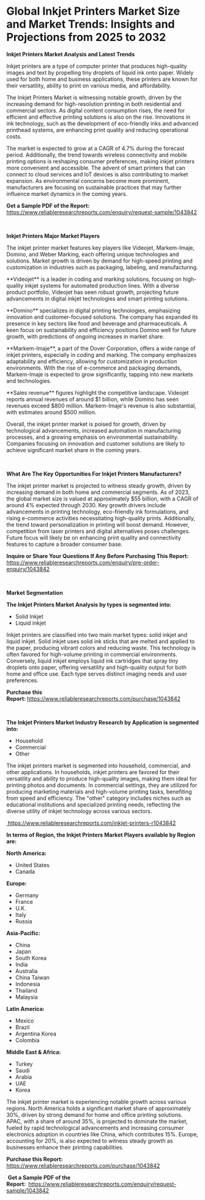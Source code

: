 <p><h1>Global Inkjet Printers Market Size and Market Trends: Insights and Projections from 2025 to 2032</h1></p><p><strong>Inkjet Printers Market Analysis and Latest Trends</strong></p>
<p><p>Inkjet printers are a type of computer printer that produces high-quality images and text by propelling tiny droplets of liquid ink onto paper. Widely used for both home and business applications, these printers are known for their versatility, ability to print on various media, and affordability.</p><p>The Inkjet Printers Market is witnessing notable growth, driven by the increasing demand for high-resolution printing in both residential and commercial sectors. As digital content consumption rises, the need for efficient and effective printing solutions is also on the rise. Innovations in ink technology, such as the development of eco-friendly inks and advanced printhead systems, are enhancing print quality and reducing operational costs.</p><p>The market is expected to grow at a CAGR of 4.7% during the forecast period. Additionally, the trend towards wireless connectivity and mobile printing options is reshaping consumer preferences, making inkjet printers more convenient and accessible. The advent of smart printers that can connect to cloud services and IoT devices is also contributing to market expansion. As environmental concerns become more prominent, manufacturers are focusing on sustainable practices that may further influence market dynamics in the coming years.</p></p>
<p><strong>Get a Sample PDF of the Report:&nbsp;</strong> <a href="https://www.reliableresearchreports.com/enquiry/request-sample/1043842?utm_campaign=3435&utm_medium=2&utm_source=Github&utm_content=ia&utm_term=16042025&utm_id=inkjet-printers">https://www.reliableresearchreports.com/enquiry/request-sample/1043842</a></p>
<p>&nbsp;</p>
<p><strong>Inkjet Printers Major Market Players</strong></p>
<p><p>The inkjet printer market features key players like Videojet, Markem-Imaje, Domino, and Weber Marking, each offering unique technologies and solutions. Market growth is driven by demand for high-speed printing and customization in industries such as packaging, labeling, and manufacturing.</p><p>**Videojet** is a leader in coding and marking solutions, focusing on high-quality inkjet systems for automated production lines. With a diverse product portfolio, Videojet has seen robust growth, projecting future advancements in digital inkjet technologies and smart printing solutions.</p><p>**Domino** specializes in digital printing technologies, emphasizing innovation and customer-focused solutions. The company has expanded its presence in key sectors like food and beverage and pharmaceuticals. A keen focus on sustainability and efficiency positions Domino well for future growth, with predictions of ongoing increases in market share.</p><p>**Markem-Imaje**, a part of the Dover Corporation, offers a wide range of inkjet printers, especially in coding and marking. The company emphasizes adaptability and efficiency, allowing for customization in production environments. With the rise of e-commerce and packaging demands, Markem-Imaje is expected to grow significantly, tapping into new markets and technologies.</p><p>**Sales revenue** figures highlight the competitive landscape. Videojet reports annual revenues of around $1 billion, while Domino has seen revenues exceed $800 million. Markem-Imaje's revenue is also substantial, with estimates around $500 million.</p><p>Overall, the inkjet printer market is poised for growth, driven by technological advancements, increased automation in manufacturing processes, and a growing emphasis on environmental sustainability. Companies focusing on innovation and customer solutions are likely to achieve significant market share in the coming years.</p></p>
<p>&nbsp;</p>
<p><strong>What Are The Key Opportunities For Inkjet Printers Manufacturers?</strong></p>
<p><p>The inkjet printer market is projected to witness steady growth, driven by increasing demand in both home and commercial segments. As of 2023, the global market size is valued at approximately $55 billion, with a CAGR of around 4% expected through 2030. Key growth drivers include advancements in printing technology, eco-friendly ink formulations, and rising e-commerce activities necessitating high-quality prints. Additionally, the trend toward personalization in printing will boost demand. However, competition from laser printers and digital alternatives poses challenges. Future focus will likely be on enhancing print quality and connectivity features to capture a broader consumer base.</p></p>
<p><strong>Inquire or Share Your Questions If Any Before Purchasing This Report:</strong> <a href="https://www.reliableresearchreports.com/enquiry/pre-order-enquiry/1043842?utm_campaign=3435&utm_medium=2&utm_source=Github&utm_content=ia&utm_term=16042025&utm_id=inkjet-printers">https://www.reliableresearchreports.com/enquiry/pre-order-enquiry/1043842</a></p>
<p>&nbsp;</p>
<p><strong>Market Segmentation</strong></p>
<p><strong>The Inkjet Printers Market Analysis by types is segmented into:</strong></p>
<p><ul><li>Solid Inkjet</li><li>Liquid inkjet</li></ul></p>
<p><p>Inkjet printers are classified into two main market types: solid inkjet and liquid inkjet. Solid inkjet uses solid ink sticks that are melted and applied to the paper, producing vibrant colors and reducing waste. This technology is often favored for high-volume printing in commercial environments. Conversely, liquid inkjet employs liquid ink cartridges that spray tiny droplets onto paper, offering versatility and high-quality output for both home and office use. Each type serves distinct imaging needs and user preferences.</p></p>
<p><strong>Purchase this Report:&nbsp;</strong><a href="https://www.reliableresearchreports.com/purchase/1043842?utm_campaign=3435&utm_medium=2&utm_source=Github&utm_content=ia&utm_term=16042025&utm_id=inkjet-printers">https://www.reliableresearchreports.com/purchase/1043842</a></p>
<p>&nbsp;</p>
<p><strong>The Inkjet Printers Market Industry Research by Application is segmented into:</strong></p>
<p><ul><li>Household</li><li>Commercial</li><li>Other</li></ul></p>
<p><p>The inkjet printers market is segmented into household, commercial, and other applications. In households, inkjet printers are favored for their versatility and ability to produce high-quality images, making them ideal for printing photos and documents. In commercial settings, they are utilized for producing marketing materials and high-volume printing tasks, benefiting from speed and efficiency. The "other" category includes niches such as educational institutions and specialized printing needs, reflecting the diverse utility of inkjet technology across various sectors.</p></p>
<p><a href="https://www.reliableresearchreports.com/inkjet-printers-r1043842?utm_campaign=3435&utm_medium=2&utm_source=Github&utm_content=ia&utm_term=16042025&utm_id=inkjet-printers">&nbsp;https://www.reliableresearchreports.com/inkjet-printers-r1043842</a></p>
<p><strong>In terms of Region, the Inkjet Printers Market Players available by Region are:</strong></p>
<p>
    <p> <strong> North America: </strong>
        <ul>
            <li>United States</li>
            <li>Canada</li>
        </ul>
        </p> 
    <p> <strong> Europe: </strong>
        <ul>
            <li>Germany</li>
            <li>France</li>
            <li>U.K.</li>
            <li>Italy</li>
            <li>Russia</li>
        </ul>
        </p> 
    <p> <strong> Asia-Pacific: </strong>
        <ul>
            <li>China</li>
            <li>Japan</li>
            <li>South Korea</li>
            <li>India</li>
            <li>Australia</li>
            <li>China Taiwan</li>
            <li>Indonesia</li>
            <li>Thailand</li>
            <li>Malaysia</li>
        </ul>
        </p> 
    <p> <strong> Latin America: </strong>
        <ul>
            <li>Mexico</li>
            <li>Brazil</li>
            <li>Argentina Korea</li>
            <li>Colombia</li>
        </ul>
        </p> 
    <p> <strong> Middle East & Africa: </strong>
        <ul>
            <li>Turkey</li>
            <li>Saudi</li>
            <li>Arabia</li>
            <li>UAE</li>
            <li>Korea</li>
        </ul>
    </p>
    </p>
<p><p>The inkjet printer market is experiencing notable growth across various regions. North America holds a significant market share of approximately 30%, driven by strong demand for home and office printing solutions. APAC, with a share of around 35%, is projected to dominate the market, fueled by rapid technological advancements and increasing consumer electronics adoption in countries like China, which contributes 15%. Europe, accounting for 20%, is also expected to witness steady growth as businesses enhance their printing capabilities.</p></p>
<p><strong>Purchase this Report: </strong><a href="https://www.reliableresearchreports.com/purchase/1043842?utm_campaign=3435&utm_medium=2&utm_source=Github&utm_content=ia&utm_term=16042025&utm_id=inkjet-printers">https://www.reliableresearchreports.com/purchase/1043842</a></p>
<p>&nbsp;<strong>Get a Sample PDF of the Report:&nbsp;&nbsp;</strong><a href="https://www.reliableresearchreports.com/enquiry/request-sample/1043842?utm_campaign=3435&utm_medium=2&utm_source=Github&utm_content=ia&utm_term=16042025&utm_id=inkjet-printers">https://www.reliableresearchreports.com/enquiry/request-sample/1043842</a></p>
<p><strong></strong></p>
<p><p></p><p></p><p></p></p>